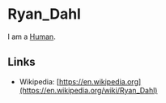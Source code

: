 # Ryan_Dahl

I am a [Human](40000001.md).

## Links

- Wikipedia: [https://en.wikipedia.org](https://en.wikipedia.org/wiki/Ryan_Dahl)
